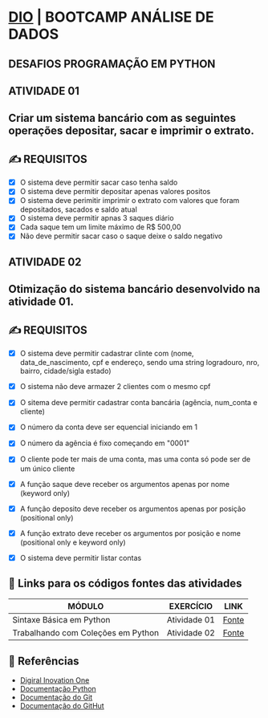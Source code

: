 # [DIO](https://www.dio.me/) | BOOTCAMP ANÁLISE DE DADOS
## DESAFIOS PROGRAMAÇÃO EM PYTHON  
## ATIVIDADE 01
## Criar um sistema bancário com as seguintes operações depositar, sacar e imprimir o extrato.
    
## ✍️ REQUISITOS 
 - [x] O sistema deve permitir sacar caso tenha saldo
 - [x] O sistema deve permitir depositar apenas valores positos 
 - [x] O sistema deve perimitir imprimir o extrato com valores que foram depositados, sacados e saldo atual
 - [x] O sistema deve permitir apnas 3 saques diário 
 - [x] Cada saque tem um limite máximo de R$ 500,00 
 - [x] Não deve permitir sacar caso o saque deixe o saldo negativo

## ATIVIDADE 02
## Otimização do sistema bancário desenvolvido na atividade 01.
    
## ✍️ REQUISITOS 
 - [x] O sistema deve permitir cadastrar clinte com (nome, data_de_nascimento, cpf e endereço, sendo uma string logradouro, nro, bairro, cidade/sigla estado) 
 - [x] O sistema não deve armazer 2 clientes com o mesmo cpf
 - [x] O sitema deve permitir cadastrar conta bancária (agência, num_conta e cliente) 
 - [x] O número da conta deve ser equencial iniciando em 1 
 - [x] O número da agência é fixo começando em "0001" 
 - [x] O cliente pode ter mais de uma conta, mas uma conta só pode ser de um único cliente
 - [x] A função saque deve receber os argumentos apenas por nome (keyword only)
 - [x] A função deposito deve receber os argumentos apenas por posição (positional only)
 - [x] A função extrato deve receber os argumentos por posição e nome (positional only e keyword only)
 - [x] O sistema deve permitir listar contas

 
## 🔗 Links para os códigos fontes das atividades 

| MÓDULO | EXERCÍCIO | LINK |
|--------|-------|---------|
|Sintaxe Básica em Python | Atividade 01 | [Fonte](https://github.com/anderson-si/dio-dados/blob/main/sistema_bancario.py) |
|Trabalhando com Coleções em Python | Atividade 02 | [Fonte](https://github.com/anderson-si/dio-dados/blob/main/sistema_bancario_otimizado_v1.py) |



## 🔎 Referências 

- [Digiral Inovation One](https://www.dio.me/)
- [Documentação Python](https://docs.python.org/pt-br/3/tutorial/)
- [Documentação do Git](https://git-scm.com/doc) 
- [Documentação do GitHut](https://docs.github.com/pt) 

